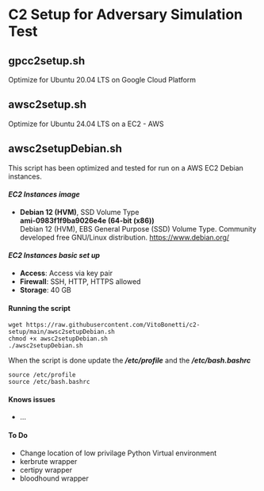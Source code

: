# C2 Setup for Adversary Simulation Test

## gpcc2setup.sh 

Optimize for Ubuntu 20.04 LTS on Google Cloud Platform

## awsc2setup.sh 

Optimize for Ubuntu 24.04 LTS on a EC2 - AWS

## awsc2setupDebian.sh

This script has been optimized and tested for run on a AWS EC2 Debian instances.

#### *EC2 Instances image*

- **Debian 12 (HVM)**, SSD Volume Type<br>
  **ami-0983f1f9ba9026e4e (64-bit (x86))**<br>
  Debian 12 (HVM), EBS General Purpose (SSD) Volume Type. Community developed free GNU/Linux distribution. https://www.debian.org/

#### *EC2 Instances basic set up*

- **Access**: Access via key pair
- **Firewall**: SSH, HTTP, HTTPS allowed
- **Storage**: 40 GB

#### Running the script

```
wget https://raw.githubusercontent.com/VitoBonetti/c2-setup/main/awsc2setupDebian.sh
chmod +x awsc2setupDebian.sh
./awsc2setupDebian.sh
```
When the script is done update the ***/etc/profile*** and the ***/etc/bash.bashrc***

```
source /etc/profile
source /etc/bash.bashrc
```
#### Knows issues

- ...

#### To Do

- Change location of low privilage Python Virtual environment
- kerbrute wrapper
- certipy wrapper
- bloodhound wrapper
